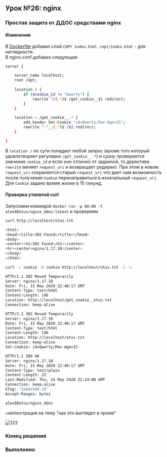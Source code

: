 ## Урок №26: nginx
### Простая защита от ДДОС средствами nginx
#### Изменения
В [Dockerfile](Dockerfile) добавил слой `COPY index.html /opt/index.html` - для наглядности.  
В nginx.conf добавил следующее
```bash
server {

    server_name localhost;
    root /opt;
    
    location / {
        if ($cookie_id != "Qwerty") {
            rewrite ^/(.*)$ /get_cookie__$1 redirect;
        }
    }

    location ~ /get_cookie__.* {
        add_header Set-Cookie "id=Qwerty;Max-Age=15";
        rewrite ^.*__(.*)$ /$1 redirect;
    }

}
```
В `location /` по сути попадает любой запрос (кроме того который удовлетворяет регулярке `/get_cookie__.*`) и сразу проверяется значение `cookie_id` и если оно отлично от заданной, то деректива `rewrite` меняет `request_uri` и возвращает редирект. При этом в новом `request_uri` сохраняется старый `request_uri` что дает нам возможность после получения `Cookie` перенаправиться в изначальный `request_uri`. Для `Cookie` задано время жизни в 15 секунд.
#### Проверка утилитой curl
Запускаем командой `docker run -p 80:80 -t alex88otus/nginx_ddos:latest` и проверяем
```bash
curl http://localhost/otus.txt

<html>
<head><title>302 Found</title></head>
<body>
<center><h1>302 Found</h1></center>
<hr><center>nginx/1.17.10</center>
</body>
</html>
```
```bash
curl -c cookie -b cookie http://localhost/otus.txt -i -L

HTTP/1.1 302 Moved Temporarily
Server: nginx/1.17.10
Date: Fri, 15 May 2020 22:40:17 GMT
Content-Type: text/html
Content-Length: 146
Location: http://localhost/get_cookie__otus.txt
Connection: keep-alive

HTTP/1.1 302 Moved Temporarily
Server: nginx/1.17.10
Date: Fri, 15 May 2020 22:40:17 GMT
Content-Type: text/html
Content-Length: 146
Location: http://localhost/otus.txt
Connection: keep-alive
Set-Cookie: id=Qwerty;Max-Age=15

HTTP/1.1 200 OK
Server: nginx/1.17.10
Date: Fri, 15 May 2020 22:40:17 GMT
Content-Type: text/plain
Content-Length: 22
Last-Modified: Thu, 14 May 2020 22:24:00 GMT
Connection: keep-alive
ETag: "5ebdc500-16"
Accept-Ranges: bytes

alex88otus/nginx_ddos
```
+иллюстрация на тему "как это выглядит в хроме"

![123](https://i.imgur.com/AFynleS.png)
### Конец решения
### Выполненo

